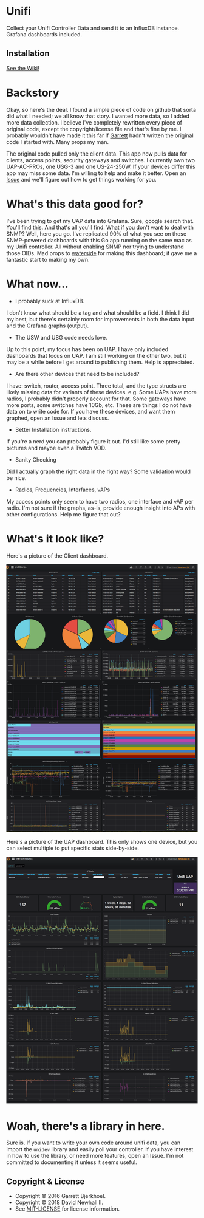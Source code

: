 # Unifi

Collect your Unifi Controller Data and send it to an InfluxDB instance.
Grafana dashboards included.

## Installation

[See the Wiki!](https://github.com/davidnewhall/unifi-poller/wiki/Installation)

# Backstory

Okay, so here's the deal. I found a simple piece of code on github that
sorta did what I needed; we all know that story. I wanted more data, so
I added more data collection. I believe I've completely rewritten every
piece of original code, except the copyright/license file and that's fine
by me. I probably wouldn't have made it this far if
[Garrett](https://github.com/dewski/unifi) hadn't written the original
code I started with. Many props my man.

The original code pulled only the client data. This app now pulls data
for clients, access points, security gateways and switches. I currently
own two UAP-AC-PROs, one USG-3 and one US-24-250W. If your devices differ
this app may miss some data. I'm willing to help and make it better.
Open an [Issue](https://github.com/davidnewhall/unifi-poller/issues) and
we'll figure out how to get things working for you.

# What's this data good for?

I've been trying to get my UAP data into Grafana. Sure, google search that.
You'll find [this](https://community.ubnt.com/t5/UniFi-Wireless/Grafana-dashboard-for-UniFi-APs-now-available/td-p/1833532).
And that's all you'll find. What if you don't want to deal with SNMP?
Well, here you go. I've replicated 90% of what you see on those SNMP-powered
dashboards with this Go app running on the same mac as my Unifi controller.
All without enabling SNMP nor trying to understand those OIDs. Mad props
to [waterside](https://community.ubnt.com/t5/user/viewprofilepage/user-id/303058)
for making this dashboard; it gave me a fantastic start to making my own.

# What now...

- I probably suck at InfluxDB.

I don't know what should be a tag and what should be a field. I think
I did my best, but there's certainly room for improvements in both
the data input and the Grafana graphs (output).


- The USW and USG code needs love.

Up to this point, my focus has been on UAP. I have only included dashboards
that focus on UAP. I am still working on the other two, but it may be a while
before I get around to publishing them. Help is appreciated.


- Are there other devices that need to be included?

I have: switch, router, access point. Three total, and the type structs are
likely missing data for variants of these devices. e.g. Some UAPs have more
radios, I probably didn't properly account for that. Some gateways have more
ports, some switches have 10Gb, etc. These are things I do not have data on
to write code for. If you have these devices, and want them graphed, open an
Issue and lets discuss.


- Better Installation instructions.

If you're a nerd you can probably figure it out. I'd still like some pretty
pictures and maybe even a Twitch VOD.


- Sanity Checking

Did I actually graph the right data in the right way? Some validation would
be nice.


- Radios, Frequencies, Interfaces, vAPs

My access points only seem to have two radios, one interface and vAP per radio.
I'm not sure if the graphs, as-is, provide enough insight into APs with other
configurations. Help me figure that out?

# What's it look like?

Here's a picture of the Client dashboard.

![image](images/unifi-clients-dashboard.png?raw=true)

Here's a picture of the UAP dashboard. This only shows one device, but you can
select multiple to put specific stats side-by-side.

![image](images/unifi-uap-dashboard.png?raw=true)

# Woah, there's a library in here.

Sure is. If you want to write your own code around unifi data, you can import
the `unidev` library and easily poll your controller. If you have interest in
how to use the library, or need more features, open an Issue. I'm not committed
to documenting it unless it seems useful.


## Copyright & License
- Copyright © 2016 Garrett Bjerkhoel.
- Copyright © 2018 David Newhall II.
- See [MIT-LICENSE](MIT-LICENSE) for license information.
